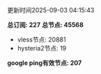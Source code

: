 更新时间2025-09-03 04:15:43

**总订阅: 227**
**总节点: 45568**
- vless节点: 20881
- hysteria2节点: 19

**google ping有效节点: 207**
